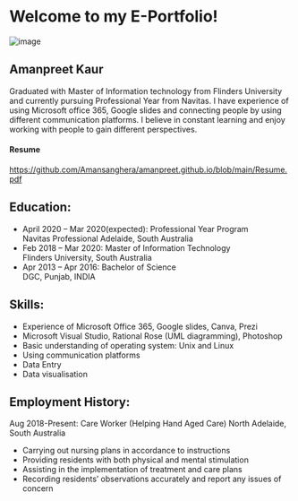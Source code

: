 # Welcome to my E-Portfolio!
 ![image](https://lh3.googleusercontent.com/MShgyMpBTjMsIHQ2xMnDWD2VqBFZyzT4Z9cIqVTJWPA1wvi0rNj_6ZlUywWoIi31sLu2uLY=s106) 
## Amanpreet Kaur
Graduated with Master of Information technology from Flinders University and currently pursuing Professional Year from Navitas. I have experience of using Microsoft office 365, Google slides and connecting people by using different communication platforms. I believe in constant learning and enjoy working with people to gain different perspectives.
#### Resume
https://github.com/Amansanghera/amanpreet.github.io/blob/main/Resume.pdf
## Education:
* April 2020 – Mar 2020(expected):     Professional Year Program                                                             
                                       Navitas Professional Adelaide, South Australia           
* Feb 2018 – Mar 2020:                 Master of Information Technology                                                              
                                       Flinders University, South Australia  
* Apr 2013 – Apr 2016:                 Bachelor of Science       
                                       DGC, Punjab, INDIA

## Skills:
* Experience of Microsoft Office 365, Google slides, Canva, Prezi                               
* Microsoft Visual Studio, Rational Rose (UML diagramming), Photoshop           
* Basic understanding of operating system: Unix and Linux 
* Using communication platforms
* Data Entry 
* Data visualisation

## Employment History:

Aug 2018-Present: Care Worker (Helping Hand Aged Care)
North Adelaide, South Australia

* Carrying out nursing plans in accordance to instructions
* Providing residents with both physical and mental stimulation
* Assisting in the implementation of treatment and care plans
* Recording residents’ observations accurately and report any issues of concern
